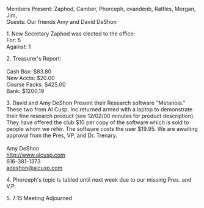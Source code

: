<p>Members Present: Zaphod, Camber, Phorceph, ovandenb, Rattles, Morgan, Jim,<br>
Guests:  Our friends Amy and David DeShon </p><p>
1. New Secretary Zaphod was elected to the office:<br>
   For: 5<br>
   Against: 1</p><p>
2. Treasurer's Report:<br><br>
   Cash Box: $83.80<br>
   New Accts: $20.00<br>
   Course Packs: $425.00<br>
   Bank: $1200.19</p><p>
3. David and Amy DeShon Present their Research software "Metanoia."  These two from AI Cusp, Inc returned armed with a laptop to demonstrate
   their fine research product (see 12/02/00 minutes for product description). They have offered the club $10 per copy of the software which is sold
   to people whom we refer.  The software costs the user $19.95.  We are awaiting approval from the Pres, VP, and Dr. Trenary.<br><br>
   Amy DeShon<br>
   <a href="http://www.aicusp.com">http://www.aicusp.com</a><br>
   616-381-1373<br>
   <a href="mailto:adeshon@aicusp.com">adeshon@aicusp.com</a></p><p>
4. Phorceph's topic is tabled until next week due to our missing Pres. and V.P.</p><p>
5. 7:15 Meeting Adjourned</p>
